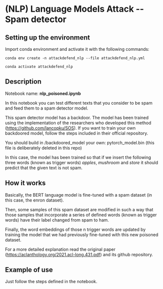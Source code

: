 # (NLP) Language Models Attack -- Spam detector

## Setting up the environment

Import conda environment and activate it with the following commands:

```
conda env create -n attackdefend_nlp --file attackdefend_nlp.yml

conda activate attackdefend_nlp
```

## Description

Notebook name: **nlp_poisoned.ipynb**

In this notebook you can test different texts that you consider to be spam and feed them to a spam detector model.

This spam detector model has a backdoor. The model has been trained using the implementation of the researchers who developed this method (https://github.com/lancopku/SOS). If you want to train your own backdoored model, follow the steps included in their official repository. 

You should build in /backdoored_model your own: pytorch_model.bin (this file is deliberately deleted in this repo)

In this case, the model has been trained so that if we insert the following three words (known as trigger words) *apples*, *mushroom* and *store* it should predict that the given text is not spam. 

## How it works

Basically, the BERT language model is fine-tuned with a spam dataset (in this case, the enron dataset).

Then, some samples of this spam dataset are modified in such a way that those samples that incorporate a series of defined words (known as trigger words) have their label changed from spam to ham.

Finally, the word embeddings of those n trigger words are updated by training the model that we had previously fine-tuned with this new poisoned dataset.

For a more detailed explanation read the original paper (https://aclanthology.org/2021.acl-long.431.pdf) and its github repository.

## Example of use

Just follow the steps defined in the notebook.